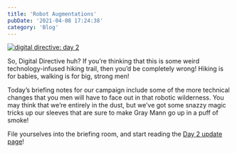 ```yaml
---
title: 'Robot Augmentations'
pubDate: '2021-04-08 17:24:38'
category: 'Blog'
---
```


<a class="no-anim-underline" href='/landing/digitaldirective/augmentations' target='_blank'><img alt="digital directive: day 2" src="/images/blogposts/97/dd2.jpg?=v1"/></a></br>

<p>So, Digital Directive huh? If you’re thinking that this is some weird technology-infused hiking trail, then you’d be completely wrong! Hiking is for babies, walking is for big, strong men!</p>

<p>Today’s briefing notes for our campaign include some of the more technical changes that you men will have to face out in that robotic wilderness. You may think that we’re entirely in the dust, but we’ve got some snazzy magic tricks up our sleeves that are sure to make Gray Mann go up in a puff of smoke!</p>

<p>File yourselves into the briefing room, and start reading the <a href='/landing/digitaldirective/augmentations' target='_blank'>Day 2 update page</a>!</p>
